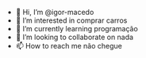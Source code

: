- 👋 Hi, I’m @igor-macedo
- 👀 I’m interested in  comprar carros
- 🌱 I’m currently learning programação
- 💞️ I’m looking to collaborate on nada
- 📫 How to reach me  não chegue

<!---
igor-macedo/igor-macedo is a ✨ special ✨ repository because its `README.md` (this file) appears on your GitHub profile.
You can click the Preview link to take a look at your changes.
--->
